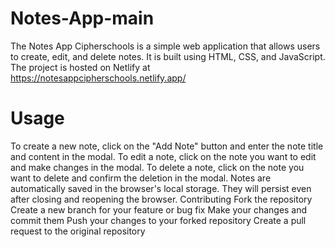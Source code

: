 # Notes-App-main
 
The Notes App Cipherschools is a simple web application that allows users to create, edit, and delete notes. It is built using HTML, CSS, and JavaScript. The project is hosted on Netlify at https://notesappcipherschools.netlify.app/

# Usage
To create a new note, click on the "Add Note" button and enter the note title and content in the modal.
To edit a note, click on the note you want to edit and make changes in the modal.
To delete a note, click on the note you want to delete and confirm the deletion in the modal.
Notes are automatically saved in the browser's local storage. They will persist even after closing and reopening the browser.
Contributing
Fork the repository
Create a new branch for your feature or bug fix
Make your changes and commit them
Push your changes to your forked repository
Create a pull request to the original repository
